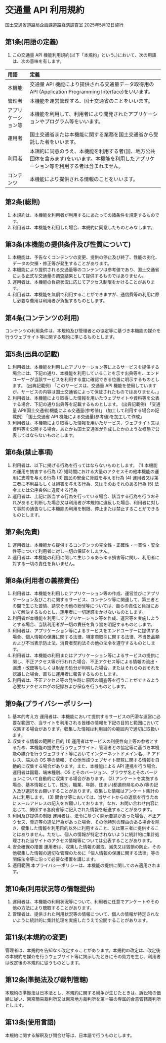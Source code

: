 # 交通量 API 利用規約

国土交通省道路局企画課道路経済調査室
2025年5月12日施行

## 第1条(用語の定義)
1. この交通量 API 機能利用規約(以下「本規約」という。)において、次の用語は、次の意味を有します。

| 用語             | 定義                                                                                                                               |
| :--------------- | :--------------------------------------------------------------------------------------------------------------------------------- |
| 本機能           | 交通量 API 機能により提供される交通量データ取得用の API (Application Programming Interface)をいいます。                               |
| 管理者           | 本機能を運営管理する、国土交通省のことをいいます。                                                                                     |
| アプリケーション等 | 本機能を利用して、利用者により開発されたアプリケーションやプログラム等をいいます。                                                               |
| 運用者           | 国土交通省または本機能に関する業務を国土交通省から受託した者をいいます。                                                                   |
| 利用者           | 本規約に同意のうえ、本機能を利用する者(国、地方公共団体を含みます)をいいます。本機能を利用したアプリケーション等を利用する者は含まれません。 |
| コンテンツ       | 本機能により提供される情報のことをいいます。                                                                                           |

## 第2条(総則)
1. 本規約は、本機能を利用者が利用するにあたっての諸条件を規定するものです。
2. 利用者は、本機能を利用した場合、本規約に同意したものとみなします。

## 第3条(本機能の提供条件及び性質について)
1. 本機能は、予告なくコンテンツの変更、提供の停止及び終了、性能の劣化、データの欠損・修正等が発生することがあります。
2. 本機能により提供される交通量等のコンテンツは参考値であり、国土交通省による正式な交通量の調査結果として提供するものではありません。
3. 運用者は、本機能の負荷状況に応じてアクセス制限をかけることがあります。
4. 利用者は、本機能を無償で利用することができますが、通信費等の利用に際し必要な費用は利用者が負担するものとします。

## 第4条(コンテンツの利用)
コンテンツの利用条件は、本規約及び管理者との協定等に基づき本機能の媒介を行うウェブサイト等に関する規約に準じるものとします。

## 第5条(出典の記載)
1. 利用者は、本機能を利用したアプリケーション等によるサービスを提供する場合には、下記の通り、本機能を利用していることを示す出典等を、エンドユーザーが当該サービスを利用する度に確認できる位置に明示するものとします。
(出典記載例)
「このサービスは、交通量 API 機能を使用していますが、サービスの内容は国土交通省によって保証されたものではありません。」
2. 利用者は、本機能により取得した情報を用いたウェブサイトや資料等を公表する場合、下記の通り出典等を記載するものとします。
(出典記載例)
「交通量 API(国土交通省)機能による交通量(参考値)」
(加工して利用する場合の記載例)
「国土交通省 API 機能による交通量(参考値)を加工して作成」
3. 利用者は、本機能により取得した情報を用いたサービス、ウェブサイト又は資料等を公開する場合、あたかも国土交通省が作成したかのような様態で公表してはならないものとします。

## 第6条(禁止事項)
1. 利用者は、以下に掲げる行為を行ってはならないものとします。
   (1) 本機能の運用を妨害する行為
   (2) 短時間における大量のアクセスその他本機能の運用に支障を与える行為
   (3) 国民の安全に脅威を与える行為
   (4) 運用者又は第三者に不利益もしくは損害を与える行為、又はそのおそれのある行為
   (5) 法令または公序良俗に違反する行為
2. 運用者は、上記に該当する行為を行っている場合、該当する行為を行うおそれがあると判断した場合又は利用者が本規約に違反した場合、利用者に対して事前の通告なしに本機能の利用を制限、停止または禁止することができるものとします。

## 第7条(免責)
1. 運用者は、本機能から提供するコンテンツの完全性・正確性・一貫性・安全性等について利用者に対し一切の保証をしません。
2. 運用者は、本機能の利用に関して生じうるあらゆる損害等に関し、利用者に対する一切の責任を負いません。

## 第8条(利用者の義務責任)
1. 利用者は、本機能を利用したアプリケーション等の作成、運営並びにアプリケーション及びこれに関するサービス、コンテンツ等に関連して、第三者との間で生じた苦情、請求その他の紛쟁等については、自らの責任と負担において解決するものとし、運用者に一切迷惑をかけないものとします。
2. 利用者が本機能を利用してアプリケーション等を作成、運営等を実施しようとする場合、当該利用者が一切の責任を負う旨を明記するものとします。
3. 利用者は、アプリケーション等によるサービスをエンドユーザーに提供する場合、個人情報の保護に関する法律、特定商取引に関する法律、不当景品類および不当表示防止法、消費者契約法その他の法令を遵守するものとします。
4. 利用者は、本機能の利用またはアプリケーション等によるサービスの提供に関し、不正アクセス等が行われた場合、不正アクセス等による情報の流出・漏洩・改竄等もしくは財産の処分が判明した場合、またはそれらのおそれを認識した場合、直ちに運用者に報告するものとします。
5. 利用者は、不正アクセス等の発生時に原因の調査等を行うことができるよう必要なアクセスログの記録および保存を行うものとします。

## 第9条(プライバシーポリシー)
1. 基本的考え方
運用者は、本機能において提供するサービスの円滑な運営に必要な範囲で、当サイトを利用される皆様の情報を下記の目的と範囲において収集する場合があります。収集した情報は利用目的の範囲内で適切に取扱います。
2. 収集する情報の範囲と目的
   (1) 運用者はサービスの利便性向上等の参考とするため、本機能の提供を行うウェブサイト、管理者との協定等に基づき本機能の媒介を行うウェブサイト等においてインターネットドメイン名、IP アドレス、端末の OS 等の情報、その他当該ウェブサイト閲覧に関する情報を自動的に収集する場合があります。また、本機能による API 連携を行う場合、運用者は国籍、端末種別、OS とそのバージョン、ブラウザ名とそのバージョンについて自動的に収集する場合があります。
   (2) アンケートを実施する場合、基本情報として、性別、職業、年齢、住まい(都道府県名のみ)等の記入及び選択をお願いすることがあります。収集した情報はアンケート集計のみに利用します。
   (3) 問合せ等においては、当サイトからの返信を行うためにメールアドレスの記入をお願いしております。なお、お問い合わせ内容に応じて、関係する各府省等に記入された情報を転送することがあります。
3. 利用及び提供の制限
運用者は、法令に基づく開示要請があった場合、不正アクセス、脅迫等の違法行為があった場合、その他特別の理由のある場合を除き、収集した情報を利用目的以外に利用すること、又は第三者に提供することはありません。ただし、個人の情報が特定されないように統計的に集計処理された当サイトのアクセス情報等については公表することがあります。
4. 安全確保の措置
運用者は、収集した情報の漏洩、滅失又は毀損の防止、その他収集した情報の適切な管理のために「個人情報の保護に関する法律」等の関係法令等に沿って必要な措置を講じます。
5. 適用範囲
本プライバシーポリシーは、本機能の提供に関してのみ適用されます。

## 第10条(利用状況等の情報提供)
1. 運用者は、本機能の利用状況等について、利用者に任意でアンケートやその他の方法により聴取することがあります。
2. 管理者は、提供された利用状況等の情報について、個人の情報が特定されないように統計的に集計処理を実施したうえで公開することがあります。

## 第11条(本規約の変更)
管理者は、本規約を告知なく改定することがあります。本規約の改定は、改定後の本規約を媒介を行うウェブサイト等に掲示したときにその効力を生じ、利用者は改定後の本規約に従うものとします。

## 第12条(準拠法及び裁判管轄)
本規約の準拠法は日本法とし、本規約に関する紛争が生じたときは、訴訟物の価額に従い、東京簡易裁判所又は東京地方裁判所を第一審の専属的合意管轄裁判所とします。

## 第13条(使用言語)
本規約に関する解釈及び問合せ等は、日本語で行うものとします。 